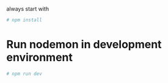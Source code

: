 always start with

```bash
# npm install
```

# Run nodemon in development environment

```bash
# npm run dev
```
